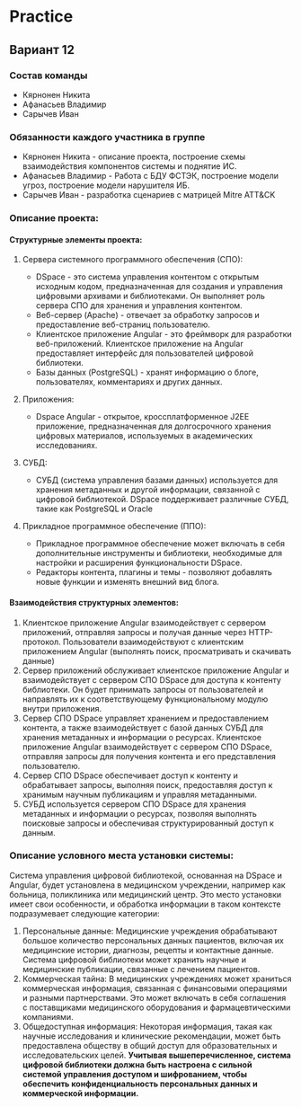 # Practice

## Вариант 12

### Состав команды
* Кярнонен Никита
* Афанасьев Владимир
* Сарычев Иван

### Обязанности каждого участника в группе
* Кярнонен Никита - описание проекта, построение схемы взаимодействия компонентов системы и поднятие ИС.
* Афанасьев Владимир - Работа с БДУ ФСТЭК, построение модели угроз, построение модели нарушителя ИБ.
* Сарычев Иван - разработка сценариев с матрицей Mitre ATT&CK

### Описание проекта:
#### Структурные элементы проекта:

1. Сервера системного программного обеспечения (СПО):
   * DSpace - это система управления контентом с открытым исходным кодом, предназначенная для создания и управления цифровыми архивами и библиотеками. Он выполняет роль сервера СПО для хранения и управления контентом.
   * Веб-сервер (Apache) - отвечает за обработку запросов и предоставление веб-страниц пользователю.
   * Клиентское приложение Angular - это фреймворк для разработки веб-приложений. Клиентское приложение на Angular предоставляет интерфейс для пользователей цифровой библиотеки.
   * Базы данных (PostgreSQL) - хранят информацию о блоге, пользователях, комментариях и других данных.
  
2. Приложения:
   * Dspace Angular - открытое, кроссплатформенное J2EE приложение, предназначенная для долгосрочного хранения цифровых материалов, используемых в академических исследованиях.

3. СУБД:
   * СУБД (система управления базами данных) используется для хранения метаданных и другой информации, связанной с цифровой библиотекой. DSpace поддерживает различные СУБД, такие как PostgreSQL и Oracle
  
4. Прикладное программное обеспечение (ППО):
   * Прикладное программное обеспечение может включать в себя дополнительные инструменты и библиотеки, необходимые для настройки и расширения функциональности DSpace.
   * Редакторы контента, плагины и темы - позволяют добавлять новые функции и изменять внешний вид блога.
  
#### Взаимодействия структурных элементов:
1) Клиентское приложение Angular взаимодействует с сервером приложений, отправляя запросы и получая данные через HTTP-протокол. Пользователи взаимодействуют с клиентским приложением Angular (выполнять поиск, просматривать и скачивать данные)
2) Сервер приложений обслуживает клиентское приложение Angular и взаимодействует с сервером СПО DSpace для доступа к контенту библиотеки. Он будет принимать запросы от пользователей и направлять их к соответствующему функциональному модулю внутри приложения. 
3) Сервер СПО DSpace управляет хранением и предоставлением контента, а также взаимодействует с базой данных СУБД для хранения метаданных и информации о ресурсах. Клиентское приложение Angular взаимодействует с сервером СПО DSpace, отправляя запросы для получения контента и его представления пользователю.
4) Сервер СПО DSpace обеспечивает доступ к контенту и обрабатывает запросы, выполняя поиск, предоставляя доступ к хранимым научным публикациям и управляя метаданными.
5) СУБД используется сервером СПО DSpace для хранения метаданных и информации о ресурсах, позволяя выполнять поисковые запросы и обеспечивая структурированный доступ к данным.

### Описание условного места установки системы:
Система управления цифровой библиотекой, основанная на DSpace и Angular, будет установлена в медицинском учреждении, например как больница, поликлиника или медицинский центр. Это место установки имеет свои особенности, и обработка информации в таком контексте подразумевает следующие категории:

1. Персональные данные: Медицинские учреждения обрабатывают большое количество персональных данных пациентов, включая их медицинские истории, диагнозы, рецепты и контактные данные. Система цифровой библиотеки может хранить научные и медицинские публикации, связанные с лечением пациентов.
2. Коммерческая тайна: В медицинских учреждениях может храниться коммерческая информация, связанная с финансовыми операциями и разными партнерствами. Это может включать в себя соглашения с поставщиками медицинского оборудования и фармацевтическими компаниями.
3. Общедоступная информация: Некоторая информация, такая как научные исследования и клинические рекомендации, может быть предоставлена обществу в общий доступ для образовательных и исследовательских целей.
**Учитывая вышеперечисленное, система цифровой библиотеки должна быть настроена с сильной системой управления доступом и шифрованием, чтобы обеспечить конфиденциальность персональных данных и коммерческой информации.**


  
   
